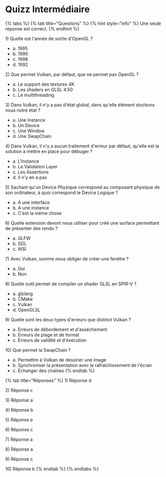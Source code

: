 # Quizz Intermédiaire

{% tabs %}
{% tab title="Questions" %}
{% hint style="info" %}
Une seule réponse est correct.
{% endhint %}

1\) Quelle est l'année de sortie d'OpenGL ?

* a. 1995
* b. 1990
* c. 1998
* d. 1992

2\) Que permet Vulkan, par défaut, que ne permet pas OpenGL ?

* a. Le support des textures 4K
* b. Les shaders en GLSL 4.50
* c. Le multithreading

3\) Dans Vulkan, il n'y a pas d'état global, dans qu'elle élément stockons nous notre état ?

* a. Une Instance
* b. Un Device
* c. Une Window
* d. Une SwapChain

4\) Dans Vulkan, il n'y a aucun traitement d'erreur par défaut, qu'elle est la solution à mettre en place pour débuger ? 

* a. L'Instance
* b. Le Validation Layer
* c. Les Assertions
* d. Il n'y en a pas

5\) Sachant qu'un Device Physique correspond au composant physique de son ordinateur, à quoi correspond le Device Logique ?

* a. A une interface
* b. A une instance
* c. C'est la même chose

6\) Quelle extension devont nous utiliser pour créé une surface permettant de présenter des rendu ?

* a. GLFW
* b. SDL
* c. WSI

7\) Avec Vulkan, somme nous obliger de créer une fenêtre ?

* a. Oui
* b. Non

8\) Quelle outil permet de compiler un shader GLSL en SPIR-V ?

* a. glslang
* b. CMake
* c. Vulkan
* d. OpenGLSL

9\) Quelle sont les deux types d'erreurs que distinct Vulkan ?

* a. Erreurs de débordement et d'asséchement
* b. Erreurs de plage et de format
* c. Erreurs de validité et d'éxécution

10\) Que permet la SwapChain ?

* a. Permettre à Vulkan de dessiner une image
* b. Synchroniser la présentation avec le rafraîchissement de l'écran
* c. Échanger des chaînes
{% endtab %}

{% tab title="Réponses" %}
1\) Réponse d

2\) Réponse c

3\) Réponse a

4\) Réponse b

5\) Réponse a

6\) Réponse c

7\) Réponse a

8\) Réponse a

9\) Réponse c

10\) Réponse b
{% endtab %}
{% endtabs %}

